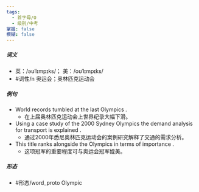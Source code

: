 ```yaml
---
tags:
  - 首字母/O
  - 级别/中考
掌握: false
模糊: false
---
```

##### 词义
- 英：/əʊˈlɪmpɪks/； 美：/oʊˈlɪmpɪks/
- #词性/n  奥运会；奥林匹克运动会
##### 例句
- World records tumbled at the last Olympics .
	- 在上届奥林匹克运动会上世界纪录大幅下滑。
- Using a case study of the 2000 Sydney Olympics the demand analysis for transport is explained .
	- 通过2000年悉尼奥林匹克运动会的案例研究解释了交通的需求分析。
- This title ranks alongside the Olympics in terms of importance .
	- 这项冠军的重要程度可与奥运会冠军媲美。
##### 形态
- #形态/word_proto Olympic
